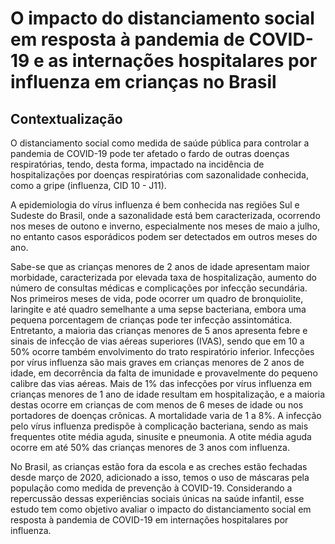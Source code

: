 # O impacto do distanciamento social em resposta à pandemia de COVID-19 e as internações hospitalares por influenza em crianças no Brasil 
## Contextualização
O distanciamento social como medida de saúde pública para controlar a pandemia de COVID-19 pode ter afetado o fardo de outras doenças respiratórias, tendo, desta forma, impactado na incidência de hospitalizações por doenças respiratórias com sazonalidade conhecida, como a gripe (influenza, CID 10 - J11).

A epidemiologia do vírus influenza é bem conhecida nas regiões Sul e Sudeste do Brasil, onde a sazonalidade está bem caracterizada, ocorrendo nos meses de outono e inverno, especialmente nos meses de maio a julho, no entanto casos esporádicos podem ser detectados em outros meses do ano.

Sabe-se que as crianças menores de 2 anos de idade apresentam maior morbidade, caracterizada por elevada taxa de hospitalização, aumento do número de consultas médicas e complicações por infecção secundária. Nos primeiros meses de vida, pode ocorrer um quadro de bronquiolite, laringite e até quadro semelhante a uma sepse bacteriana, embora uma pequena porcentagem de crianças pode ter infecção assintomática. Entretanto, a maioria das crianças menores de 5 anos apresenta febre e sinais de infecção de vias aéreas superiores (IVAS), sendo que em 10 a 50% ocorre também envolvimento do trato respiratório inferior. Infecções por vírus influenza são mais graves em crianças menores de 2 anos de idade, em decorrência da falta de imunidade e provavelmente do pequeno calibre das vias aéreas. Mais de 1% das infecções por vírus influenza em crianças menores de 1 ano de idade resultam em hospitalização, e a maioria destas ocorre em crianças de com menos de 6 meses de idade ou nos portadores de doenças crônicas. A mortalidade varia de 1 a 8%. A infecção pelo vírus influenza predispõe à complicação bacteriana, sendo as mais frequentes otite média aguda, sinusite e pneumonia. A otite média aguda ocorre em até 50% das crianças menores de 3 anos com influenza.

No Brasil, as crianças estão fora da escola e as creches estão fechadas desde março de 2020, adicionado a isso, temos o uso de máscaras pela população como medida de prevenção à COVID-19. Considerando a repercussão dessas experiências sociais únicas na saúde infantil, esse estudo tem como objetivo avaliar o impacto do distanciamento social em resposta à pandemia de COVID-19 em internações hospitalares por influenza.


